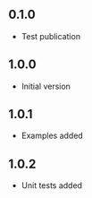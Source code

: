 ## 0.1.0

- Test publication

## 1.0.0

- Initial version

## 1.0.1

- Examples added

## 1.0.2

- Unit tests added
